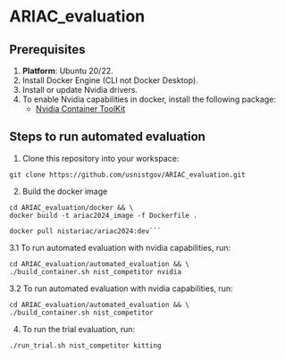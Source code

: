 # ARIAC_evaluation

## Prerequisites

1. **Platform**: Ubuntu 20/22.
2. Install Docker Engine (CLI not Docker Desktop).
3. Install or update Nvidia drivers.
4. To enable Nvidia capabilities in docker, install the following package:
   - [Nvidia Container ToolKit](https://docs.nvidia.com/datacenter/cloud-native/container-toolkit/latest/install-guide.html)

## Steps to run automated evaluation

1. Clone this repository into your workspace:
```
git clone https://github.com/usnistgov/ARIAC_evaluation.git
```

2. Build the docker image
```
cd ARIAC_evaluation/docker && \
docker build -t ariac2024_image -f Dockerfile .
```

```
docker pull nistariac/ariac2024:dev```
```

3.1 To run automated evaluation with nvidia capabilities, run:
```
cd ARIAC_evaluation/automated_evaluation && \
./build_container.sh nist_competitor nvidia
```

3.2 To run automated evaluation with nvidia capabilities, run:

```
cd ARIAC_evaluation/automated_evaluation && \
./build_container.sh nist_competitor
```

4. To run the trial evaluation, run:
```
./run_trial.sh nist_competitor kitting
```

